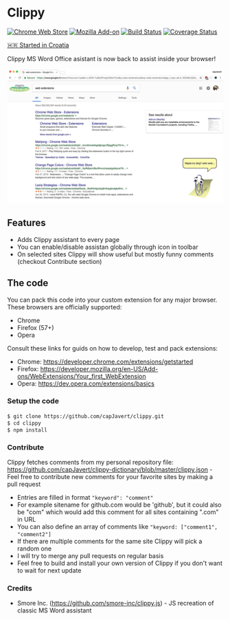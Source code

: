 # Clippy

[![Chrome Web Store](https://img.shields.io/chrome-web-store/v/oaknkllfdceggjpbonhiegoaifjdkfjd)](https://chrome.google.com/webstore/detail/clippy/oaknkllfdceggjpbonhiegoaifjdkfjd)
[![Mozilla Add-on](https://img.shields.io/amo/v/clippy-assistant)](https://addons.mozilla.org/en-US/firefox/addon/clippy-assistant/)
[![Build Status](https://travis-ci.org/capJavert/clippy.svg?branch=master)](https://travis-ci.org/capJavert/clippy)
[![Coverage Status](https://coveralls.io/repos/github/capJavert/clippy/badge.svg)](https://coveralls.io/github/capJavert/clippy)

[🇭🇷 Started in Croatia](https://startedincroatia.com)

Clippy MS Word Office asistant is now back to assist inside your browser!

![alt text](https://github.com/capJavert/clippy/raw/master/assets/img/screenshots/clippy-google.jpg "Clippy in action!")

## Features
- Adds Clippy assistant to every page
- You can enable/disable assistan globally through icon in toolbar
- On selected sites Clippy will show useful but mostly funny comments (checkout Contribute section)

## The code
You can pack this code into your custom extension for any major browser. These browsers are officially supported:
- Chrome
- Firefox (57+)
- Opera

Consult these links for guids on how to develop, test and pack extensions:
- Chrome: https://developer.chrome.com/extensions/getstarted
- Firefox: https://developer.mozilla.org/en-US/Add-ons/WebExtensions/Your_first_WebExtension
- Opera: https://dev.opera.com/extensions/basics

### Setup the code
```
$ git clone https://github.com/capJavert/clippy.git
$ cd clippy
$ npm install
```

### Contribute
Clippy fetches comments from my personal repository file: https://github.com/capJavert/clippy-dictionary/blob/master/clippy.json - Feel free to contribute new comments for your favorite sites by making a pull request
- Entries are filled in format ```"keyword": "comment"```
- For example sitename for github.com would be 'github', but it could also be "com" which would add this comment for all sites containing ".com" in URL
- You can also define an array of comments like ```"keyword: ["comment1", "comment2"]```
- If there are multiple comments for the same site Clippy will pick a random one
- I will try to merge any pull requests on regular basis
- Feel free to build and install your own version of Clippy if you don't want to wait for next update

### Credits
- Smore Inc. (https://github.com/smore-inc/clippy.js) - JS recreation of classic MS Word assistant
